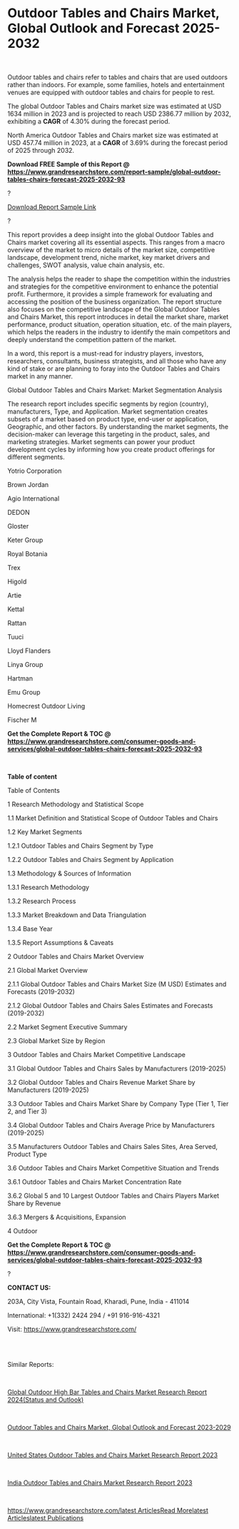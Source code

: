 <h1>Outdoor Tables and Chairs Market, Global Outlook and Forecast 2025-2032</h1><br/><p>Outdoor tables and chairs refer to tables and chairs that are used outdoors rather than indoors. For example, some families, hotels and entertainment venues are equipped with outdoor tables and chairs for people to rest.</p>
 
 
 
 <p>The global Outdoor Tables and Chairs market size was estimated at USD 1634 million in 2023 and is projected to reach USD 2386.77 million by 2032, exhibiting a <strong>CAGR</strong> of 4.30% during the forecast period.</p>
 
 
 
 <p>North America Outdoor Tables and Chairs market size was estimated at USD 457.74 million in 2023, at a <strong>CAGR</strong> of 3.69% during the forecast period of 2025 through 2032.</p>
 
 
 
 <div><b>Download FREE Sample of this Report @ <a href="https://www.grandresearchstore.com/report-sample/global-outdoor-tables-chairs-forecast-2025-2032-93">https://www.grandresearchstore.com/report-sample/global-outdoor-tables-chairs-forecast-2025-2032-93</a></b></div>
 
 
 
 <p>? </p>
 
 
 
 <p><a href="https://www.grandresearchstore.com/mr-admin/report-sample/global-outdoor-tables-chairs-forecast-2025-2032-93">Download Report Sample Link</a></p>
 
 
 
 <p>? </p>
 
 
 
 <p>This report provides a deep insight into the global Outdoor Tables and Chairs market covering all its essential aspects. This ranges from a macro overview of the market to micro details of the market size, competitive landscape, development trend, niche market, key market drivers and challenges, SWOT analysis, value chain analysis, etc.</p>
 
 
 
 <p>The analysis helps the reader to shape the competition within the industries and strategies for the competitive environment to enhance the potential profit. Furthermore, it provides a simple framework for evaluating and accessing the position of the business organization. The report structure also focuses on the competitive landscape of the Global Outdoor Tables and Chairs Market, this report introduces in detail the market share, market performance, product situation, operation situation, etc. of the main players, which helps the readers in the industry to identify the main competitors and deeply understand the competition pattern of the market.</p>
 
 
 
 <p>In a word, this report is a must-read for industry players, investors, researchers, consultants, business strategists, and all those who have any kind of stake or are planning to foray into the Outdoor Tables and Chairs market in any manner.</p>
 
 
 
 <p>Global Outdoor Tables and Chairs Market: Market Segmentation Analysis</p>
 
 
 
 <p>The research report includes specific segments by region (country), manufacturers, Type, and Application. Market segmentation creates subsets of a market based on product type, end-user or application, Geographic, and other factors. By understanding the market segments, the decision-maker can leverage this targeting in the product, sales, and marketing strategies. Market segments can power your product development cycles by informing how you create product offerings for different segments.</p>
 
 
 
 <p>Yotrio Corporation</p>
 
 
 
 <p>Brown Jordan</p>
 
 
 
 <p>Agio International</p>
 
 
 
 <p>DEDON</p>
 
 
 
 <p>Gloster</p>
 
 
 
 <p>Keter Group</p>
 
 
 
 <p>Royal Botania</p>
 
 
 
 <p>Trex</p>
 
 
 
 <p>Higold</p>
 
 
 
 <p>Artie</p>
 
 
 
 <p>Kettal</p>
 
 
 
 <p>Rattan</p>
 
 
 
 <p>Tuuci</p>
 
 
 
 <p>Lloyd Flanders</p>
 
 
 
 <p>Linya Group</p>
 
 
 
 <p>Hartman</p>
 
 
 
 <p>Emu Group</p>
 
 
 
 <p>Homecrest Outdoor Living</p>
 
 
 
 <p>Fischer M</p>
 
 
 
 <div><b>Get the Complete Report & TOC @ <a href="https://www.grandresearchstore.com/consumer-goods-and-services/global-outdoor-tables-chairs-forecast-2025-2032-93">https://www.grandresearchstore.com/consumer-goods-and-services/global-outdoor-tables-chairs-forecast-2025-2032-93</a></b></div>
 
 
 
 <p><br />
 
 <b>Table of content</b></p>
 
 
 
 <p>Table of Contents<br />
 
 1 Research Methodology and Statistical Scope<br />
 
 1.1 Market Definition and Statistical Scope of Outdoor Tables and Chairs<br />
 
 1.2 Key Market Segments<br />
 
 1.2.1 Outdoor Tables and Chairs Segment by Type<br />
 
 1.2.2 Outdoor Tables and Chairs Segment by Application<br />
 
 1.3 Methodology & Sources of Information<br />
 
 1.3.1 Research Methodology<br />
 
 1.3.2 Research Process<br />
 
 1.3.3 Market Breakdown and Data Triangulation<br />
 
 1.3.4 Base Year<br />
 
 1.3.5 Report Assumptions & Caveats<br />
 
 2 Outdoor Tables and Chairs Market Overview<br />
 
 2.1 Global Market Overview<br />
 
 2.1.1 Global Outdoor Tables and Chairs Market Size (M USD) Estimates and Forecasts (2019-2032)<br />
 
 2.1.2 Global Outdoor Tables and Chairs Sales Estimates and Forecasts (2019-2032)<br />
 
 2.2 Market Segment Executive Summary<br />
 
 2.3 Global Market Size by Region<br />
 
 3 Outdoor Tables and Chairs Market Competitive Landscape<br />
 
 3.1 Global Outdoor Tables and Chairs Sales by Manufacturers (2019-2025)<br />
 
 3.2 Global Outdoor Tables and Chairs Revenue Market Share by Manufacturers (2019-2025)<br />
 
 3.3 Outdoor Tables and Chairs Market Share by Company Type (Tier 1, Tier 2, and Tier 3)<br />
 
 3.4 Global Outdoor Tables and Chairs Average Price by Manufacturers (2019-2025)<br />
 
 3.5 Manufacturers Outdoor Tables and Chairs Sales Sites, Area Served, Product Type<br />
 
 3.6 Outdoor Tables and Chairs Market Competitive Situation and Trends<br />
 
 3.6.1 Outdoor Tables and Chairs Market Concentration Rate<br />
 
 3.6.2 Global 5 and 10 Largest Outdoor Tables and Chairs Players Market Share by Revenue<br />
 
 3.6.3 Mergers & Acquisitions, Expansion<br />
 
 4 Outdoor</p>
 
 
 
 <div><b>Get the Complete Report & TOC @ <a href="https://www.grandresearchstore.com/consumer-goods-and-services/global-outdoor-tables-chairs-forecast-2025-2032-93">https://www.grandresearchstore.com/consumer-goods-and-services/global-outdoor-tables-chairs-forecast-2025-2032-93</a></b></div>
 
 
 
 <p>? </p>
 
 
 
 <p><b>CONTACT US:</b><br />
 
 203A, City Vista, Fountain Road, Kharadi, Pune, India - 411014<br />
 
 International: +1(332) 2424 294 / +91 916-916-4321<br />
 
 Visit: <a href="https://www.grandresearchstore.com/">https://www.grandresearchstore.com/</a><br />
 
 <br />
 
 <br />
 
 Similar Reports:<br />
 
 <br />
 
 <a href="https://www.grandresearchstore.com/machines/global-outdoor-high-bar-tables-chairs-2024-940">Global Outdoor High Bar Tables and Chairs Market Research Report 2024(Status and Outlook)</a><br />
 
 <br />
 
 <a href="https://www.grandresearchstore.com/consumer-goods-and-services/global-outdoor-tables-chairs-forecast-2023-2029-789">Outdoor Tables and Chairs Market, Global Outlook and Forecast 2023-2029</a><br />
 
 <br />
 
 <a href="https://www.grandresearchstore.com/consumer-goods-and-services/united-states-outdoor-tables-chairs-2023-817">United States Outdoor Tables and Chairs Market Research Report 2023</a><br />
 
 <br />
 
 <a href="https://www.grandresearchstore.com/consumer-goods-and-services/india-outdoor-tables-chairs-2023-129">India Outdoor Tables and Chairs Market Research Report 2023</a><br />
 
 <br />
 
 <a href="https://gyeongbokgung.com">https://www.grandresearchstore.com/</a><a href="https://hallyeomaritime.com">latest Articles</a><a href="https://jingwansa.com">Read More</a><a href="https://nguoiviet.jp/">latest Articles</a><a href="https://www.intelmarketresearch.com/">latest Publications</a></p>
